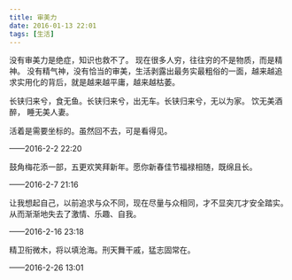 ```yaml
---
title: 审美力
date: 2016-01-13 22:01
tags: [生活]
---
```

没有审美力是绝症，知识也救不了。
现在很多人穷，往往穷的不是物质，而是精神。
没有精气神，没有恰当的审美，生活剥露出最务实最粗俗的一面，越来越追求实用化的背后，就是越来越平庸，越来越枯萎。

长铗归来兮，食无鱼。长铗归来兮，出无车。长铗归来兮，无以为家。
饮无美酒醉， 睡无美人妻。

活着是需要坐标的。虽然回不去，可是看得见。

——2016-2-2 22:20

鼓角梅花添一部，五更欢笑拜新年。愿你新春佳节福禄相随，既绵且长。

——2016-2-7 21:16

让我想起自己，以前追求与众不同，现在尽量与众相同，才不显突兀才安全踏实。从而渐渐地失去了激情、乐趣、自我。

——2016-2-16 23:18

精卫衔微木，将以填沧海。刑天舞干戚，猛志固常在。

——2016-2-26 13:01


